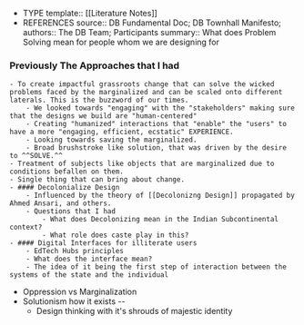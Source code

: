 - TYPE
  template:: [[Literature Notes]]
- REFERENCES
  source:: DB Fundamental Doc; DB Townhall Manifesto;
  authors:: The DB Team; Participants
  summary:: What does Problem Solving mean for people whom we are designing for
### Previously The Approaches that I had
	- To create impactful grassroots change that can solve the wicked problems faced by the marginalized and can be scaled onto different laterals. This is the buzzword of our times.
		- We looked towards "engaging" with the "stakeholders" making sure that the designs we build are "human-centered"
		- Creating "humanized" interactions that "enable" the "users" to have a more "engaging, efficient, ecstatic" EXPERIENCE.
		- Looking towards saving the marginalized.
		- Broad brushstroke like solution, that was driven by the desire to ^^SOLVE.^^
	- Treatment of subjects like objects that are marginalized due to conditions befallen on them.
	- Single thing that can bring about change.
	- #### Decolonialize Design
		- Influenced by the theory of [[Decolonizng Design]] propagated by Ahmed Ansari, and others.
		- Questions that I had
			- What does Decolonizing mean in the Indian Subcontinental context?
			- What role does caste play in this?
	- #### Digital Interfaces for illiterate users
		- EdTech Hubs principles
		- What does the interface mean?
		- The idea of it being the first step of interaction between the systems of the state and the individual
- Oppression vs Marginalization
- Solutionism how it exists --
	- Design thinking with it's shrouds of majestic identity